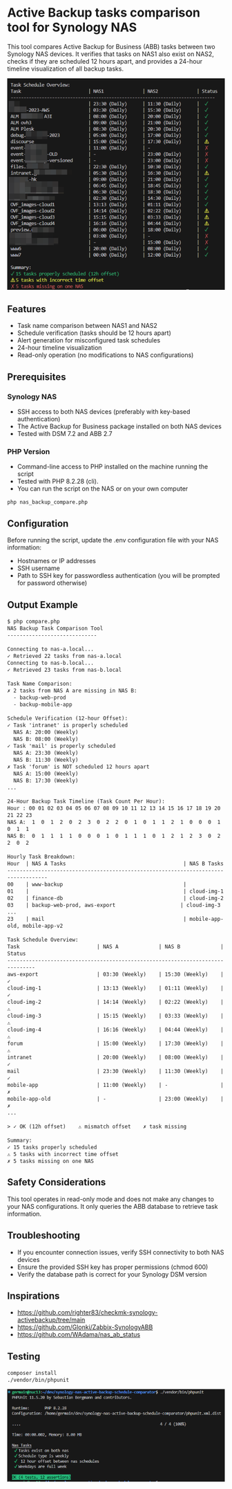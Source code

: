 # Active Backup tasks comparison tool for Synology NAS

This tool compares Active Backup for Business (ABB) tasks between two Synology NAS devices. It verifies that tasks on NAS1 also exist on NAS2, checks if they are scheduled 12 hours apart, and provides a 24-hour timeline visualization of all backup tasks.

![](screenshots/generateTaskScheduleTable.png)


## Features

- Task name comparison between NAS1 and NAS2
- Schedule verification (tasks should be 12 hours apart)
- Alert generation for misconfigured task schedules
- 24-hour timeline visualization
- Read-only operation (no modifications to NAS configurations)

## Prerequisites

### Synology NAS

- SSH access to both NAS devices (preferably with key-based authentication)
- The Active Backup for Business package installed on both NAS devices
- Tested with DSM 7.2 and ABB 2.7

### PHP Version

- Command-line access to PHP installed on the machine running the script
- Tested with PHP 8.2.28 (cli).
- You can run the script on the NAS or on your own computer

```
php nas_backup_compare.php
```

## Configuration

Before running the script, update the .env configuration file with your NAS information:

- Hostnames or IP addresses
- SSH username
- Path to SSH key for passwordless authentication (you will be prompted for password otherwise)

## Output Example

```
$ php compare.php 
NAS Backup Task Comparison Tool
-----------------------------

Connecting to nas-a.local...
✓ Retrieved 22 tasks from nas-a.local
Connecting to nas-b.local...
✓ Retrieved 23 tasks from nas-b.local

Task Name Comparison:
✗ 2 tasks from NAS A are missing in NAS B:
  - backup-web-prod
  - backup-mobile-app

Schedule Verification (12-hour Offset):
✓ Task 'intranet' is properly scheduled
  NAS A: 20:00 (Weekly)
  NAS B: 08:00 (Weekly)
✓ Task 'mail' is properly scheduled
  NAS A: 23:30 (Weekly)
  NAS B: 11:30 (Weekly)
✗ Task 'forum' is NOT scheduled 12 hours apart
  NAS A: 15:00 (Weekly)
  NAS B: 17:30 (Weekly)
...

24-Hour Backup Task Timeline (Task Count Per Hour):
Hour : 00 01 02 03 04 05 06 07 08 09 10 11 12 13 14 15 16 17 18 19 20 21 22 23
NAS A:  1  0  1  2  0  2  3  0  2  2  0  1  0  1  1  2  1  0  0  0  1  0  1  1
NAS B:  0  1  1  1  1  0  0  0  1  0  1  1  1  0  1  2  1  2  3  0  2  2  0  2

Hourly Task Breakdown:
Hour  | NAS A Tasks                                      | NAS B Tasks
-----------------------------------------------------------------------------------
00    | www-backup                                       | 
01    |                                                  | cloud-img-1
02    | finance-db                                       | cloud-img-2
03    | backup-web-prod, aws-export                     | cloud-img-3
...
23    | mail                                             | mobile-app-old, mobile-app-v2

Task Schedule Overview:
Task                         | NAS A             | NAS B             | Status
-------------------------------------------------------------------------------
aws-export                   | 03:30 (Weekly)    | 15:30 (Weekly)    | ✓
cloud-img-1                  | 13:13 (Weekly)    | 01:11 (Weekly)    | ✓
cloud-img-2                  | 14:14 (Weekly)    | 02:22 (Weekly)    | ⚠
cloud-img-3                  | 15:15 (Weekly)    | 03:33 (Weekly)    | ⚠
cloud-img-4                  | 16:16 (Weekly)    | 04:44 (Weekly)    | ⚠
forum                        | 15:00 (Weekly)    | 17:30 (Weekly)    | ⚠
intranet                     | 20:00 (Weekly)    | 08:00 (Weekly)    | ✓
mail                         | 23:30 (Weekly)    | 11:30 (Weekly)    | ✓
mobile-app                   | 11:00 (Weekly)    | -                 | ✗
mobile-app-old               | -                 | 23:00 (Weekly)    | ✗
...

> ✓ OK (12h offset)    ⚠ mismatch offset    ✗ task missing

Summary:
✓ 15 tasks properly scheduled
⚠ 5 tasks with incorrect time offset
✗ 5 tasks missing on one NAS
```


## Safety Considerations

This tool operates in read-only mode and does not make any changes to your NAS configurations. It only queries the ABB database to retrieve task information.

## Troubleshooting

- If you encounter connection issues, verify SSH connectivity to both NAS devices
- Ensure the provided SSH key has proper permissions (chmod 600)
- Verify the database path is correct for your Synology DSM version

## Inspirations

- https://github.com/righter83/checkmk-synology-activebackup/tree/main
- https://github.com/Glonki/Zabbix-SynologyABB
- https://github.com/WAdama/nas_ab_status

## Testing

```
composer install
./vendor/bin/phpunit
```

![](screenshots/tests.png)
